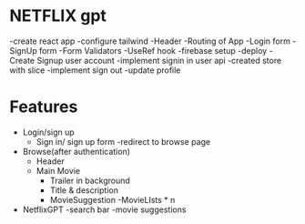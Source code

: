 # NETFLIX gpt

-create react app
-configure tailwind
-Header
-Routing of App
-Login form
-SignUp form
-Form Validators
-UseRef hook
-firebase setup
-deploy
-Create Signup user account
-implement signin in user api
-created store with slice
-implement sign out
-update profile

# Features

- Login/sign up
  - Sign in/ sign up form
    -redirect to browse page
- Browse(after authentication)
  - Header
  - Main Movie
    - Trailer in background
    - Title & description
    - MovieSuggestion
      -MovieLIsts \* n
- NetflixGPT
  -search bar
  -movie suggestions
